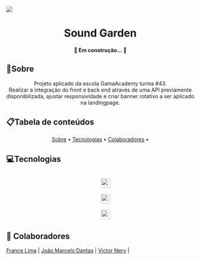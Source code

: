 <img src="https://github.com/NeryVictor/soundgarden-front/blob/main/img/Sound-logo%20(1).png"/>

<h1 align="center">Sound Garden</h1>

<h4 align="center"> 
	🚧  Em construção...  🚧
</h4>

## 📝Sobre
<p align="center"> 
    Projeto aplicado da escola GamaAcademy turma #43.</br> 
    Realizar a integração do front e back end através de uma API previamente disponibilizada, ajustar responsividade e  criar banner rotativo a ser aplicado na landingpage.
</p>

## 📋Tabela de conteúdos
<p align="center">
 <a href="#sobre">Sobre</a> •
 <a href="#tecnologias">Tecnologias</a> • 
 <a href="#Colaboradores">Colaboradores</a> •
</p>

## 💻Tecnologias

<p align="center">
<code>
    <img height="25" src="https://cdn.jsdelivr.net/gh/devicons/devicon/icons/javascript/javascript-original.svg">
</code>
<code>
    <img height="25" src="https://cdn.jsdelivr.net/gh/devicons/devicon/icons/html5/html5-original.svg">
</code>
 <code>
    <img height="25" src="https://cdn.jsdelivr.net/gh/devicons/devicon/icons/css3/css3-original.svg">
</code>
</p>

## 🤝 Colaboradores
  <a href="https://github.com/" target="_blank">France Lima</a> |
  <a href="https://github.com/" target="_blank">João Marcelo Dantas</a> |
  <a href="https://github.com/NeryVictor" target="_blank">Victor Nery</a> |